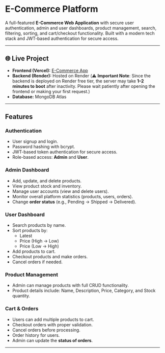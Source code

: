 # E-Commerce Platform

A full-featured **E-Commerce Web Application** with secure user authentication, admin and user dashboards, product management, search, filtering, sorting, and cart/checkout functionality. Built with a modern tech stack and JWT-based authentication for secure access.

---

## 🌐 Live Project

- **Frontend (Vercel):** [E-Commerce App](https://e-commerce-delta-khaki.vercel.app/)  
- **Backend (Render):** Hosted on Render (⚠️ **Important Note**: Since the backend is deployed on Render free tier, the server may take **1–2 minutes to boot** after inactivity. Please wait patiently after opening the frontend or making your first request.)  
- **Database:** MongoDB Atlas  

---

## Features

### **Authentication**
- User signup and login.
- Password hashing with bcrypt.
- JWT-based token authentication for secure access.
- Role-based access: **Admin** and **User**.

### **Admin Dashboard**
- Add, update, and delete products.
- View product stock and inventory.
- Manage user accounts (view and delete users).
- Monitor overall platform statistics (products, users, orders).
- Change **order status** (e.g., Pending → Shipped → Delivered).

### **User Dashboard**
- Search products by name.
- Sort products by:
  - Latest
  - Price (High → Low)
  - Price (Low → High)
- Add products to cart.
- Checkout products and make orders.
- Cancel orders if needed.

### **Product Management**
- Admin can manage products with full CRUD functionality.
- Product details include: Name, Description, Price, Category, and Stock quantity.

### **Cart & Orders**
- Users can add multiple products to cart.
- Checkout orders with proper validation.
- Cancel orders before processing.
- Order history for users.
- Admin can update the **status of orders**.

---
